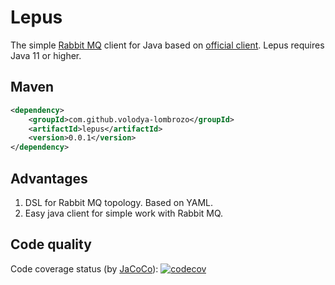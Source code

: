 # Lepus

The simple [Rabbit MQ](https://www.rabbitmq.com/) client for Java based
on [official client](https://github.com/rabbitmq/rabbitmq-java-client). Lepus requires Java 11 or higher.

## Maven

``` xml
<dependency>
    <groupId>com.github.volodya-lombrozo</groupId>
    <artifactId>lepus</artifactId>
    <version>0.0.1</version>
</dependency>
```

## Advantages

1. DSL for Rabbit MQ topology. Based on YAML.
2. Easy java client for simple work with Rabbit MQ.

## Code quality

Code coverage status (by [JaCoCo](https://www.eclemma.org/jacoco/index.html)): [![codecov](https://codecov.io/gh/volodya-lombrozo/lepus/branch/master/graph/badge.svg?token=2hFydel7mK)](https://codecov.io/gh/volodya-lombrozo/lepus)
